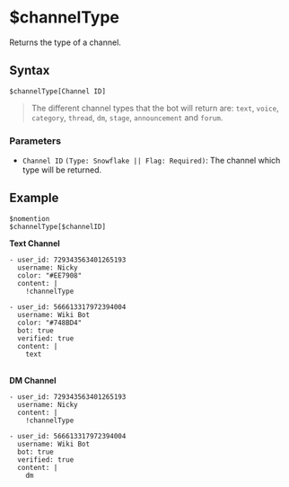 # $channelType
Returns the type of a channel. 

## Syntax
```
$channelType[Channel ID]
```

> The different channel types that the bot will return are: `text`, `voice`, `category`, `thread`, `dm`, `stage`, `announcement` and `forum`.

### Parameters 
- `Channel ID` `(Type: Snowflake || Flag: Required)`: The channel which type will be returned.


## Example
```
$nomention
$channelType[$channelID]
```

**Text Channel**

``` discord yaml
- user_id: 729343563401265193
  username: Nicky
  color: "#EE7908"
  content: |
    !channelType

- user_id: 566613317972394004
  username: Wiki Bot
  color: "#748BD4"
  bot: true
  verified: true
  content: |
    text
```

\
**DM Channel**

``` discord yaml
- user_id: 729343563401265193
  username: Nicky
  content: |
    !channelType

- user_id: 566613317972394004
  username: Wiki Bot
  bot: true
  verified: true
  content: |
    dm
```
